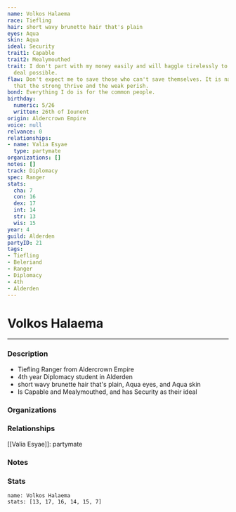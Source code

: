 ```yaml
---
name: Volkos Halaema
race: Tiefling
hair: short wavy brunette hair that's plain
eyes: Aqua
skin: Aqua
ideal: Security
trait1: Capable
trait2: Mealymouthed
trait: I don't part with my money easily and will haggle tirelessly to get the best
  deal possible.
flaw: Don't expect me to save those who can't save themselves. It is nature's way
  that the strong thrive and the weak perish.
bond: Everything I do is for the common people.
birthday:
  numeric: 5/26
  written: 26th of Iounent
origin: Aldercrown Empire
voice: null
relvance: 0
relationships:
- name: Valia Esyae
  type: partymate
organizations: []
notes: []
track: Diplomacy
spec: Ranger
stats:
  cha: 7
  con: 16
  dex: 17
  int: 14
  str: 13
  wis: 15
year: 4
guild: Alderden
partyID: 21
tags:
- Tiefling
- Beleriand
- Ranger
- Diplomacy
- 4th
- Alderden
---
```

# Volkos Halaema
---
### Description
- Tiefling Ranger from Aldercrown Empire
- 4th year Diplomacy student in Alderden
- short wavy brunette hair that's plain, Aqua eyes, and Aqua skin
- Is Capable and Mealymouthed, and has Security as their ideal

### Organizations

### Relationships
[[Valia Esyae]]: partymate

### Notes

### Stats
```statblock
name: Volkos Halaema
stats: [13, 17, 16, 14, 15, 7]
```